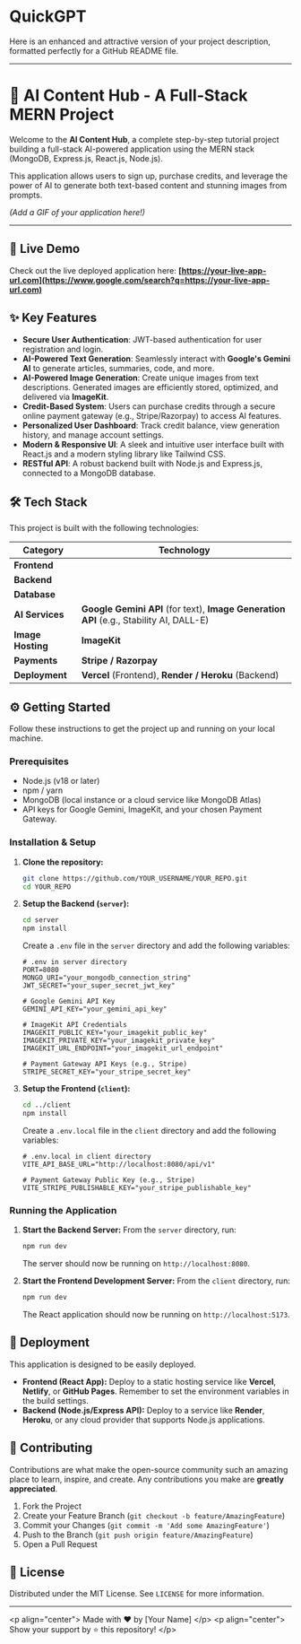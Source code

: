 # QuickGPT

Here is an enhanced and attractive version of your project description, formatted perfectly for a GitHub README file.

-----

# 🤖 AI Content Hub - A Full-Stack MERN Project

Welcome to the **AI Content Hub**, a complete step-by-step tutorial project building a full-stack AI-powered application using the MERN stack (MongoDB, Express.js, React.js, Node.js).

This application allows users to sign up, purchase credits, and leverage the power of AI to generate both text-based content and stunning images from prompts.

[](https://opensource.org/licenses/MIT)
[](https://www.google.com/search?q=https://github.com/YOUR_USERNAME/YOUR_REPO/stargazers)
[](https://www.google.com/search?q=https://github.com/YOUR_USERNAME/YOUR_REPO/network/members)

*(Add a GIF of your application here\!)*

-----

## 🚀 Live Demo

Check out the live deployed application here: **[https://your-live-app-url.com](https://www.google.com/search?q=https://your-live-app-url.com)**

## ✨ Key Features

  * **Secure User Authentication**: JWT-based authentication for user registration and login.
  * **AI-Powered Text Generation**: Seamlessly interact with **Google's Gemini AI** to generate articles, summaries, code, and more.
  * **AI-Powered Image Generation**: Create unique images from text descriptions. Generated images are efficiently stored, optimized, and delivered via **ImageKit**.
  * **Credit-Based System**: Users can purchase credits through a secure online payment gateway (e.g., Stripe/Razorpay) to access AI features.
  * **Personalized User Dashboard**: Track credit balance, view generation history, and manage account settings.
  * **Modern & Responsive UI**: A sleek and intuitive user interface built with React.js and a modern styling library like Tailwind CSS.
  * **RESTful API**: A robust backend built with Node.js and Express.js, connected to a MongoDB database.

## 🛠️ Tech Stack

This project is built with the following technologies:

| Category      | Technology                                                                                                                              |
|---------------|-----------------------------------------------------------------------------------------------------------------------------------------|
| **Frontend** |    |
| **Backend** |                                      |
| **Database** |                                                                                              |
| **AI Services** | **Google Gemini API** (for text), **Image Generation API** (e.g., Stability AI, DALL-E)                                                  |
| **Image Hosting** | **ImageKit** |
| **Payments** | **Stripe / Razorpay** |
| **Deployment** | **Vercel** (Frontend), **Render / Heroku** (Backend)                                                                                      |

## ⚙️ Getting Started

Follow these instructions to get the project up and running on your local machine.

### Prerequisites

  * Node.js (v18 or later)
  * npm / yarn
  * MongoDB (local instance or a cloud service like MongoDB Atlas)
  * API keys for Google Gemini, ImageKit, and your chosen Payment Gateway.

### Installation & Setup

1.  **Clone the repository:**

    ```bash
    git clone https://github.com/YOUR_USERNAME/YOUR_REPO.git
    cd YOUR_REPO
    ```

2.  **Setup the Backend (`server`):**

    ```bash
    cd server
    npm install
    ```

    Create a `.env` file in the `server` directory and add the following variables:

    ```env
    # .env in server directory
    PORT=8080
    MONGO_URI="your_mongodb_connection_string"
    JWT_SECRET="your_super_secret_jwt_key"

    # Google Gemini API Key
    GEMINI_API_KEY="your_gemini_api_key"

    # ImageKit API Credentials
    IMAGEKIT_PUBLIC_KEY="your_imagekit_public_key"
    IMAGEKIT_PRIVATE_KEY="your_imagekit_private_key"
    IMAGEKIT_URL_ENDPOINT="your_imagekit_url_endpoint"

    # Payment Gateway API Keys (e.g., Stripe)
    STRIPE_SECRET_KEY="your_stripe_secret_key"
    ```

3.  **Setup the Frontend (`client`):**

    ```bash
    cd ../client
    npm install
    ```

    Create a `.env.local` file in the `client` directory and add the following variables:

    ```env
    # .env.local in client directory
    VITE_API_BASE_URL="http://localhost:8080/api/v1"

    # Payment Gateway Public Key (e.g., Stripe)
    VITE_STRIPE_PUBLISHABLE_KEY="your_stripe_publishable_key"
    ```

### Running the Application

1.  **Start the Backend Server:**
    From the `server` directory, run:

    ```bash
    npm run dev
    ```

    The server should now be running on `http://localhost:8080`.

2.  **Start the Frontend Development Server:**
    From the `client` directory, run:

    ```bash
    npm run dev
    ```

    The React application should now be running on `http://localhost:5173`.

## 🚀 Deployment

This application is designed to be easily deployed.

  * **Frontend (React App):** Deploy to a static hosting service like **Vercel**, **Netlify**, or **GitHub Pages**. Remember to set the environment variables in the build settings.
  * **Backend (Node.js/Express API):** Deploy to a service like **Render**, **Heroku**, or any cloud provider that supports Node.js applications.

## 🤝 Contributing

Contributions are what make the open-source community such an amazing place to learn, inspire, and create. Any contributions you make are **greatly appreciated**.

1.  Fork the Project
2.  Create your Feature Branch (`git checkout -b feature/AmazingFeature`)
3.  Commit your Changes (`git commit -m 'Add some AmazingFeature'`)
4.  Push to the Branch (`git push origin feature/AmazingFeature`)
5.  Open a Pull Request

## 📜 License

Distributed under the MIT License. See `LICENSE` for more information.

-----

\<p align="center"\>
Made with ❤️ by [Your Name]
\</p\>
\<p align="center"\>
Show your support by ⭐️ this repository\!
\</p\>
